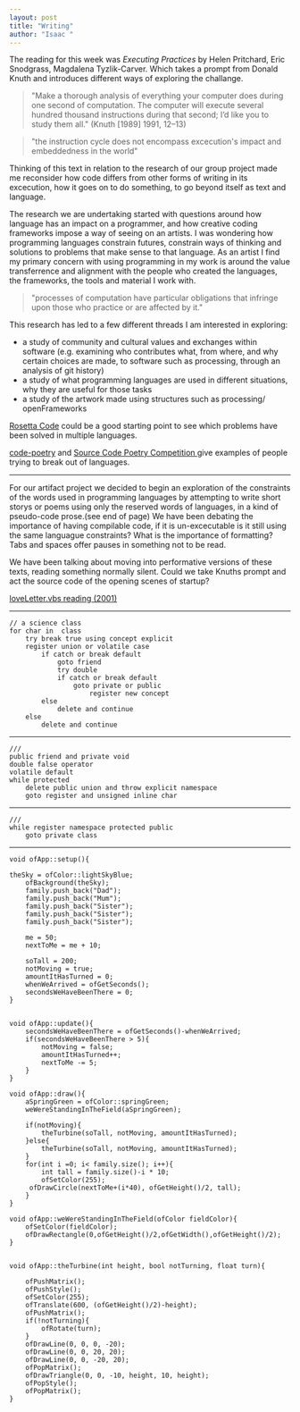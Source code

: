 ```yaml
---
layout: post
title: "Writing"
author: "Isaac "
---
```


The reading for this week was *Executing Practices* by Helen Pritchard, Eric Snodgrass, Magdalena Tyzlik-Carver. Which takes a prompt from Donald Knuth and introduces different ways of exploring the challange. 

>"Make a thorough analysis of everything your computer does during one second of computation. The computer will execute several hundred thousand instructions during that second;
I’d like you to study them all." (Knuth [1989] 1991, 12–13)

>"the instruction cycle does not encompass excecution's impact and embeddedness in the world" 
>
Thinking of this text in relation to the research of our group project made me reconsider how code differs from other forms of writing in its excecution, how it goes on to do something, to go beyond itself as text and language. 

The research we are undertaking started with questions around how language has an impact on a programmer, and how creative coding frameworks impose a way of seeing on an artists. I was wondering how programming languages constrain futures, constrain ways of thinking and solutions to problems that make sense to that language. As an artist I find my primary concern with using programming in my work is around the value transferrence and alignment with the people who created the languages, the frameworks, the tools and material I work with.  
>"processes of computation have particular obligations that infringe upon those who practice or are affected by it."

This research has led to a few different threads I am interested in exploring:

* a study of community and cultural values and exchanges within software (e.g. examining who contributes what, from where, and why certain choices are made, to software such as processing, through an analysis of git history)
* a study of what programming languages are used in different situations, why they are useful for those tasks
* a study of the artwork made using structures such as processing/ openFrameworks 


[Rosetta Code](http://rosettacode.org/wiki/Rosetta_Code) could be a good starting point to see which problems have been solved in multiple languages. 


[code-poetry](http://code-poetry.com/) and [Source Code Poetry Competition
](http://sourcecodepoetry.com/) give examples of people trying to break out of languages. 

------------------

For our artifact project we decided to begin an exploration of the constraints of the words used in programming languages by attempting to write short storys or poems using only the reserved words of languages, in a kind of pseudo-code prose.(see end of page) We have been debating the importance of having compilable code, if it is un-excecutable is it still using the same languague constraints? What is the importance of formatting? Tabs and spaces offer pauses in something not to be read. 

We have been talking about moving into performative versions of these texts, reading something normally silent. Could we take Knuths prompt and act the source code of the opening scenes of startup? 

[loveLetter.vbs reading (2001)](https://transmediale.de/content/lovelettervbs-reading)

-------------
	// a science class
	for char in  class
		try break true using concept explicit
		register union or volatile case
			if catch or break default
				goto friend
				try double 
				if catch or break default
					goto private or public 
						register new concept
			else
				delete and continue
		else
			delete and continue
			
-------------
			
	///
	public friend and private void
	double false operator
	volatile default
	while protected 
		delete public union and throw explicit namespace
		goto register and unsigned inline char 

-------------

	///
	while register namespace protected public
		goto private class


-------------


	void ofApp::setup(){
    
    theSky = ofColor::lightSkyBlue;
    	ofBackground(theSky);
    	family.push_back("Dad");
    	family.push_back("Mum");
    	family.push_back("Sister");
    	family.push_back("Sister");
    	family.push_back("Sister");
    
    	me = 50;
    	nextToMe = me + 10;

    	soTall = 200;
    	notMoving = true;
    	amountItHasTurned = 0;
    	whenWeArrived = ofGetSeconds();
    	secondsWeHaveBeenThere = 0;
	}


	void ofApp::update(){
    	secondsWeHaveBeenThere = ofGetSeconds()-whenWeArrived;
    	if(secondsWeHaveBeenThere > 5){
        	notMoving = false;
        	amountItHasTurned++;
        	nextToMe -= 5;
    	}
	}

	void ofApp::draw(){
    	aSpringGreen = ofColor::springGreen;
    	weWereStandingInTheField(aSpringGreen);
    
    	if(notMoving){
        	theTurbine(soTall, notMoving, amountItHasTurned);
    	}else{
        	theTurbine(soTall, notMoving, amountItHasTurned);
    	}
    	for(int i =0; i< family.size(); i++){
        	int tall = family.size()-i * 10;
        	ofSetColor(255);
       	 ofDrawCircle(nextToMe+(i*40), ofGetHeight()/2, tall);
    	}
	}

	void ofApp::weWereStandingInTheField(ofColor fieldColor){
    	ofSetColor(fieldColor);
    	ofDrawRectangle(0,ofGetHeight()/2,ofGetWidth(),ofGetHeight()/2);
	}


	void ofApp::theTurbine(int height, bool notTurning, float turn){
    
    	ofPushMatrix();
    	ofPushStyle();
    	ofSetColor(255);
    	ofTranslate(600, (ofGetHeight()/2)-height);
    	ofPushMatrix();
    	if(!notTurning){
    	    ofRotate(turn);
    	}
    	ofDrawLine(0, 0, 0, -20);
    	ofDrawLine(0, 0, 20, 20);
    	ofDrawLine(0, 0, -20, 20);
    	ofPopMatrix();
    	ofDrawTriangle(0, 0, -10, height, 10, height);
    	ofPopStyle();
    	ofPopMatrix();
	}
